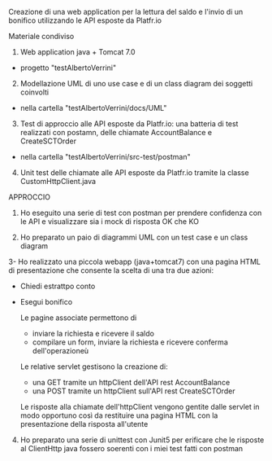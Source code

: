 Creazione di una web application per la lettura del saldo e l'invio di un bonifico utilizzando le API esposte da Platfr.io

Materiale condiviso

1. Web application java + Tomcat 7.0
  - progetto "testAlbertoVerrini"
2. Modellazione UML di uno use case e di un class diagram dei soggetti coinvolti
  - nella cartella "testAlbertoVerrini/docs/UML"
3. Test di approccio alle API esposte da Platfr.io: una batteria di test realizzati con postamn, delle chiamate AccountBalance e CreateSCTOrder
  - nella cartella "testAlbertoVerrini/src-test/postman"
4. Unit test delle chiamate alle API esposte da Platfr.io tramite la classe CustomHttpClient.java

APPROCCIO
1. Ho eseguito una serie di test con postman per prendere confidenza con le API e visualizzare sia i mock di risposta OK che KO

2. Ho preparato un paio di diagrammi UML con un test case e un class diagram

3- Ho realizzato una piccola webapp (java+tomcat7) con una pagina HTML di presentazione che consente la scelta di una tra due azioni:
  - Chiedi estrattpo conto
  - Esegui bonifico
  
    Le pagine associate permettono di 
      - inviare la richiesta e ricevere il saldo
      - compilare un form, inviare la richiesta e ricevere conferma dell'operazioneù
      
    Le relative servlet gestisono la creazione di:
      - una GET tramite un httpClient dell'API rest AccountBalance
      - una POST tramite un httpClient sull'API rest CreateSCTOrder
  
    Le risposte alla chiamate dell'httpClient vengono gentite dalle servlet in modo opportuno così da restituire 
    una pagina HTML con la presentazione della risposta all'utente

4. Ho preparato una serie di unittest con Junit5 per erificare che le risposte al ClientHttp java fossero soerenti con i miei test fatti con postman

